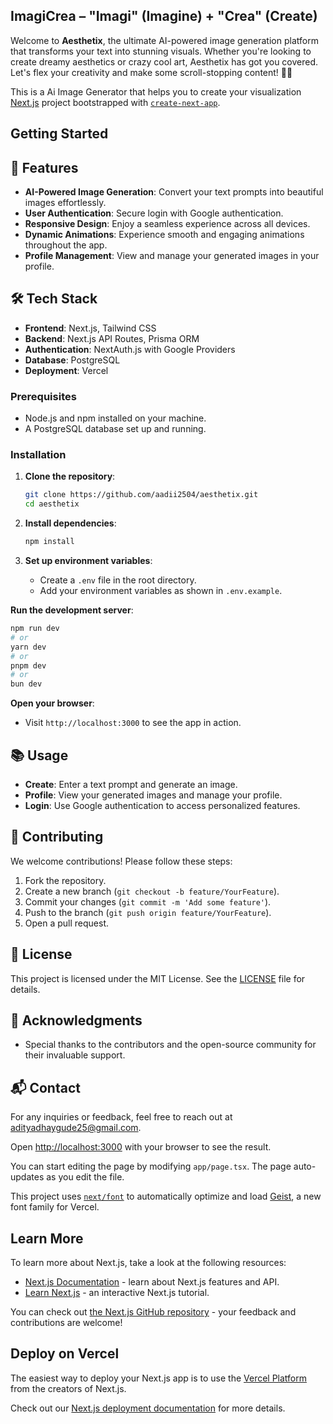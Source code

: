 ## ImagiCrea – "Imagi" (Imagine) + "Crea" (Create)
Welcome to **Aesthetix**, the ultimate AI-powered image generation platform that transforms your text into stunning visuals. Whether you're looking to create dreamy aesthetics or crazy cool art, Aesthetix has got you covered. Let's flex your creativity and make some scroll-stopping content! 🚀🎨

This is a Ai Image Generator that helps you to create your visualization [Next.js](https://nextjs.org) project bootstrapped with [`create-next-app`](https://nextjs.org/docs/app/api-reference/cli/create-next-app).

## Getting Started
## 🌟 Features

- **AI-Powered Image Generation**: Convert your text prompts into beautiful images effortlessly.
- **User Authentication**: Secure login with Google authentication.
- **Responsive Design**: Enjoy a seamless experience across all devices.
- **Dynamic Animations**: Experience smooth and engaging animations throughout the app.
- **Profile Management**: View and manage your generated images in your profile.


## 🛠️ Tech Stack

- **Frontend**: Next.js, Tailwind CSS
- **Backend**: Next.js API Routes, Prisma ORM
- **Authentication**: NextAuth.js with Google Providers
- **Database**: PostgreSQL
- **Deployment**: Vercel

### Prerequisites

- Node.js and npm installed on your machine.
- A PostgreSQL database set up and running.

### Installation

1. **Clone the repository**:
   ```bash
   git clone https://github.com/aadii2504/aesthetix.git
   cd aesthetix
   ```

2. **Install dependencies**:
   ```bash
   npm install
   ```

3. **Set up environment variables**:
   - Create a `.env` file in the root directory.
   - Add your environment variables as shown in `.env.example`.
     


**Run the development server**:

```bash
npm run dev
# or
yarn dev
# or
pnpm dev
# or
bun dev
```

**Open your browser**:
   - Visit `http://localhost:3000` to see the app in action.


## 📚 Usage

- **Create**: Enter a text prompt and generate an image.
- **Profile**: View your generated images and manage your profile.
- **Login**: Use Google authentication to access personalized features.

## 🤝 Contributing

We welcome contributions! Please follow these steps:

1. Fork the repository.
2. Create a new branch (`git checkout -b feature/YourFeature`).
3. Commit your changes (`git commit -m 'Add some feature'`).
4. Push to the branch (`git push origin feature/YourFeature`).
5. Open a pull request.


## 📄 License

This project is licensed under the MIT License. See the [LICENSE](LICENSE) file for details.

## 🌟 Acknowledgments

- Special thanks to the contributors and the open-source community for their invaluable support.

## 📬 Contact

For any inquiries or feedback, feel free to reach out at [adityadhaygude25@gmail.com](mailto:adityadhaygude25@gmail.com).

Open [http://localhost:3000](http://localhost:3000) with your browser to see the result.

You can start editing the page by modifying `app/page.tsx`. The page auto-updates as you edit the file.

This project uses [`next/font`](https://nextjs.org/docs/app/building-your-application/optimizing/fonts) to automatically optimize and load [Geist](https://vercel.com/font), a new font family for Vercel.

## Learn More

To learn more about Next.js, take a look at the following resources:

- [Next.js Documentation](https://nextjs.org/docs) - learn about Next.js features and API.
- [Learn Next.js](https://nextjs.org/learn) - an interactive Next.js tutorial.

You can check out [the Next.js GitHub repository](https://github.com/vercel/next.js) - your feedback and contributions are welcome!

## Deploy on Vercel

The easiest way to deploy your Next.js app is to use the [Vercel Platform](https://vercel.com/new?utm_medium=default-template&filter=next.js&utm_source=create-next-app&utm_campaign=create-next-app-readme) from the creators of Next.js.

Check out our [Next.js deployment documentation](https://nextjs.org/docs/app/building-your-application/deploying) for more details.
